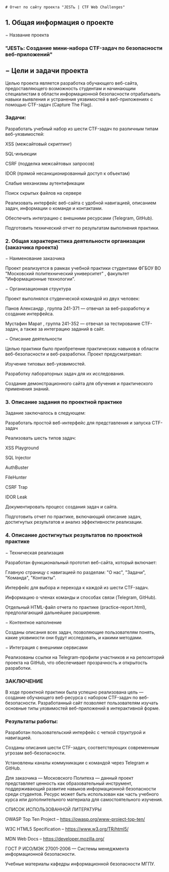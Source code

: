                                                                             # Отчет по сайту проекта "JESTь | CTF Web Challenges"
## 1. Общая информация о проекте

− Название проекта

### "JESTь: Создание мини-набора CTF-задач по безопасности веб-приложений"

## − Цели и задачи проекта

Целью проекта является разработка обучающего веб-сайта, предоставляющего возможность студентам и начинающим специалистам в области информационной безопасности отрабатывать навыки выявления и устранения уязвимостей в веб-приложениях с помощью CTF-задач (Capture The Flag).

### Задачи:

Разработать учебный набор из шести CTF-задач по различным типам веб-уязвимостей:

XSS (межсайтовый скриптинг)

SQL-инъекции

CSRF (подделка межсайтовых запросов)

IDOR (прямой несанкционированный доступ к объектам)

Слабые механизмы аутентификации

Поиск скрытых файлов на сервере

Реализовать интерфейс веб-сайта с удобной навигацией, описанием задач, информации о команде и контактами.

Обеспечить интеграцию с внешними ресурсами (Telegram, GitHub).

Подготовить технический отчет по результатам выполнения практики.

### 2. Общая характеристика деятельности организации (заказчика проекта)
   
− Наименование заказчика

Проект реализуется в рамках учебной практики студентами ФГБОУ ВО "Московский политехнический университет" , факультет "Информационные технологии".

− Организационная структура

Проект выполнялся студенческой командой из двух человек:

Панов Александр , группа 241-371 — отвечал за веб-разработку и создание интерфейса.

Мустафин Марат , группа 241-352 — отвечал за тестирование CTF-задач, а также за интеграцию заданий в сайт.

− Описание деятельности

Целью практики было приобретение практических навыков в области веб-безопасности и веб-разработки. Проект предусматривал:

Изучение типовых веб-уязвимостей.

Разработку лабораторных задач для их исследования.

Создание демонстрационного сайта для обучения и практического применения знаний.

### 3. Описание задания по проектной практике
   
Задание заключалось в следующем:

Разработать простой веб-интерфейс для представления и запуска CTF-задач

Реализовать шесть типов задач:

XSS Playground

SQL Injector

AuthBuster

FileHunter

CSRF Trap

IDOR Leak

Документировать процесс создания задач и сайта.

Подготовить отчет по практике, включающий описание задач, достигнутых результатов и анализ эффективности реализации.

### 4. Описание достигнутых результатов по проектной практике
   
− Техническая реализация

Разработан функциональный прототип веб-сайта, который включает:

Главную страницу с навигацией по разделам: "О нас", "Задачи", "Команда", "Контакты".

Интерфейс для выбора и перехода к каждой из шести CTF-задач.

Информацию о членах команды и способах связи (Telegram, GitHub).

Отдельный HTML-файл отчета по практике (practice-report.html), предполагающий дальнейшее расширение.

− Контентное наполнение

Созданы описания всех задач, позволяющие пользователям понять, какие уязвимости они будут исследовать, и какими методами.

− Интеграция с внешними сервисами

Реализованы ссылки на Telegram-профили участников и на репозиторий проекта на GitHub, что обеспечивает прозрачность и открытость разработки.

### ЗАКЛЮЧЕНИЕ

В ходе проектной практики была успешно реализована цель — создание обучающего веб-ресурса с набором CTF-задач по веб-безопасности. Разработанный сайт позволяет пользователям изучать основные типы уязвимостей веб-приложений в интерактивной форме.

### Результаты работы:


Разработан пользовательский интерфейс с четкой структурой и навигацией.

Созданы описания шести CTF-задач, соответствующих современным угрозам веб-безопасности.

Установлены каналы коммуникации с командой через Telegram и GitHub.

Для заказчика — Московского Политеха — данный проект представляет ценность как образовательный инструмент, поддерживающий развитие навыков информационной безопасности среди студентов. Ресурс может быть использован как часть учебного курса или дополнительного материала для самостоятельного изучения.

СПИСОК ИСПОЛЬЗОВАННОЙ ЛИТЕРАТУРЫ

OWASP Top Ten Project – https://owasp.org/www-project-top-ten/

W3C HTML5 Specification – https://www.w3.org/TR/html5/

MDN Web Docs – https://developer.mozilla.org/

ГОСТ Р ИСО/МЭК 27001-2006 — Системы менеджмента информационной безопасности.

Учебные материалы кафедры информационной безопасности МГПУ.


